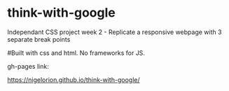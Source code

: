 # think-with-google
Independant CSS project week 2 - Replicate a responsive webpage with 3 separate break points 

#Built with css and html. No frameworks for JS. 



gh-pages link:

https://nigelorion.github.io/think-with-google/
